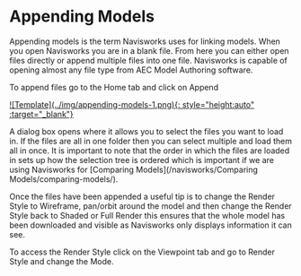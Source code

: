 # Appending Models

Appending models is the term Navisworks uses for linking models. When you open Navisworks you are in a blank file. From here you can either open files directly or append multiple files into one file. Navisworks is capable of opening almost any file type from AEC Model Authoring software. 

To append files go to the Home tab and click on Append

<a href="../.././img/appending-models-1.png" target="_blank">
    ![Template](../img/appending-models-1.png){: style="height:auto" :target="_blank"}
</a>


A dialog box opens where it allows you to select the files you want to load in. If the files are all in one folder then you can select multiple and load them all in once. It is important to note that the order in which the files are loaded in sets up how the selection tree is ordered which is important if we are using Navisworks for [Comparing Models](/navisworks/Comparing Models/comparing-models/). 

Once the files have been appended a useful tip is to change the Render Style to Wireframe, pan/orbit around the model and then change the Render Style back to Shaded or Full Render this ensures that the whole model has been downloaded and visible as Navisworks only displays information it can see. 

To access the Render Style click on the Viewpoint tab and go to Render Style and change the Mode. 
